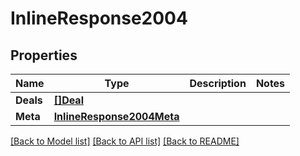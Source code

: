 # InlineResponse2004

## Properties

Name | Type | Description | Notes
------------ | ------------- | ------------- | -------------
**Deals** | [**[]Deal**](deal.md) |  | 
**Meta** | [**InlineResponse2004Meta**](inline_response_200_4_meta.md) |  | 

[[Back to Model list]](../README.md#documentation-for-models) [[Back to API list]](../README.md#documentation-for-api-endpoints) [[Back to README]](../README.md)


